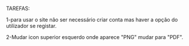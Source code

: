 
TAREFAS:

1-para usar o site não ser necessário criar conta mas haver a opção do utilizador se registar.

2-Mudar icon superior esquerdo onde aparece "PNG" mudar para "PDF".


